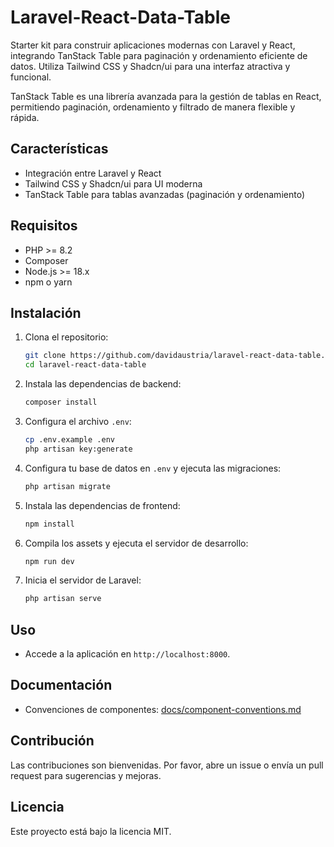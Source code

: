 
# Laravel-React-Data-Table

Starter kit para construir aplicaciones modernas con Laravel y React, integrando TanStack Table para paginación y ordenamiento eficiente de datos. Utiliza Tailwind CSS y Shadcn/ui para una interfaz atractiva y funcional.

TanStack Table es una librería avanzada para la gestión de tablas en React, permitiendo paginación, ordenamiento y filtrado de manera flexible y rápida.

## Características
- Integración entre Laravel y React
- Tailwind CSS y Shadcn/ui para UI moderna
- TanStack Table para tablas avanzadas (paginación y ordenamiento)

## Requisitos
- PHP >= 8.2
- Composer
- Node.js >= 18.x
- npm o yarn

## Instalación

1. Clona el repositorio:
    ```bash
    git clone https://github.com/davidaustria/laravel-react-data-table.git
    cd laravel-react-data-table
    ```

2. Instala las dependencias de backend:
    ```bash
    composer install
    ```

3. Configura el archivo `.env`:
    ```bash
    cp .env.example .env
    php artisan key:generate
    ```

4. Configura tu base de datos en `.env` y ejecuta las migraciones:
    ```bash
    php artisan migrate
    ```

5. Instala las dependencias de frontend:
    ```bash
    npm install
    ```

6. Compila los assets y ejecuta el servidor de desarrollo:
    ```bash
    npm run dev
    ```

7. Inicia el servidor de Laravel:
    ```bash
    php artisan serve
    ```

## Uso
- Accede a la aplicación en `http://localhost:8000`.

## Documentación
- Convenciones de componentes: [docs/component-conventions.md](docs/component-conventions.md)

## Contribución
Las contribuciones son bienvenidas. Por favor, abre un issue o envía un pull request para sugerencias y mejoras.

## Licencia
Este proyecto está bajo la licencia MIT.
